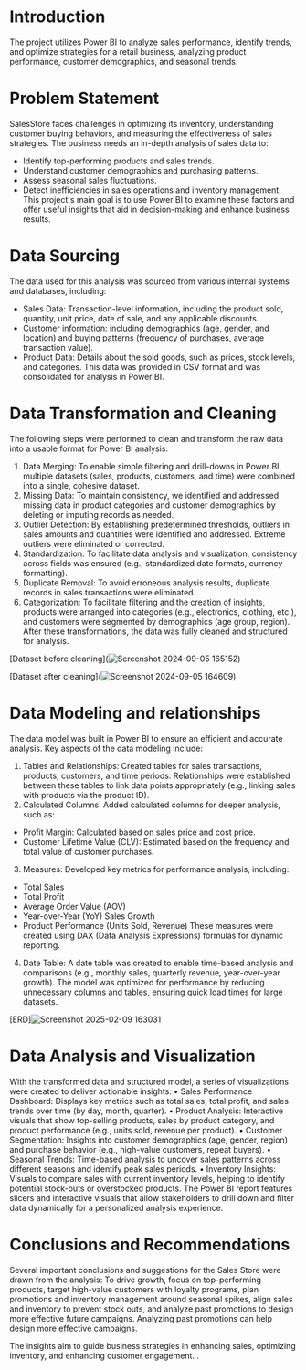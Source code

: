 # Introduction
The project utilizes Power BI to analyze sales performance, identify trends, and optimize strategies for a retail business, analyzing product performance, customer demographics, and seasonal trends.

# Problem Statement
SalesStore faces challenges in optimizing its inventory, understanding
customer buying behaviors, and measuring the effectiveness of sales strategies.
The business needs an in-depth analysis of sales data to:
-	Identify top-performing products and sales trends.
-	Understand customer demographics and purchasing patterns.
-	Assess seasonal sales fluctuations.
-	Detect inefficiencies in sales operations and inventory management.
This project's main goal is to use Power BI to examine these factors and offer useful insights that aid in decision-making and enhance business results.

# Data Sourcing
The data used for this analysis was sourced from various internal systems and databases, including:
- Sales Data: Transaction-level information, including the product sold, quantity, unit price, date of sale, and any applicable discounts. 
- Customer information: including demographics (age, gender, and location) and buying patterns (frequency of purchases, average transaction value).
- Product Data: Details about the sold goods, such as prices, stock levels, and categories.
This data was provided in CSV format and was consolidated for analysis in Power BI.

# Data Transformation and Cleaning
The following steps were performed to clean and transform the raw data into a usable format for Power BI analysis:
1.	Data Merging: To enable simple filtering and drill-downs in Power BI, multiple datasets (sales, products, customers, and time) were combined into a single, cohesive dataset.
2.	Missing Data: To maintain consistency, we identified and addressed missing data in product categories and customer demographics by deleting or imputing records as needed.
3.	Outlier Detection: By establishing predetermined thresholds, outliers in sales amounts and quantities were identified and addressed. Extreme outliers were eliminated or corrected.
4.	Standardization: To facilitate data analysis and visualization, consistency across fields was ensured (e.g., standardized date formats, currency formatting).
5.	Duplicate Removal: To avoid erroneous analysis results, duplicate records in sales transactions were eliminated.
6.	Categorization: To facilitate filtering and the creation of insights, products were arranged into categories (e.g., electronics, clothing, etc.), and customers were segmented by demographics (age group, region).
After these transformations, the data was fully cleaned and structured for analysis.

[Dataset before cleaning](![Screenshot 2024-09-05 165152](https://github.com/user-attachments/assets/ff5c5b4d-99b2-4905-99f2-38f926241542))



[Dataset after cleaning](![Screenshot 2024-09-05 164609](https://github.com/user-attachments/assets/07eed5f7-6e64-41c1-ac52-1da6f3ad93e9))


# Data Modeling and relationships
The data model was built in Power BI to ensure an efficient and accurate analysis. Key aspects of the data modeling include:
1.	Tables and Relationships: Created tables for sales transactions, products, customers, and time periods. Relationships were established between these tables to link data points appropriately (e.g., linking sales with products via the product ID).
2.	Calculated Columns: Added calculated columns for deeper analysis, such as:
-	Profit Margin: Calculated based on sales price and cost price.
-	Customer Lifetime Value (CLV): Estimated based on the frequency and total value of customer purchases.
3.	Measures: Developed key metrics for performance analysis, including:
-	Total Sales
-	Total Profit
-	Average Order Value (AOV)
-	Year-over-Year (YoY) Sales Growth
-	Product Performance (Units Sold, Revenue) These measures were created using DAX (Data Analysis Expressions) formulas for dynamic reporting.
4.	Date Table: A date table was created to enable time-based analysis and comparisons (e.g., monthly sales, quarterly revenue, year-over-year growth).
The model was optimized for performance by reducing unnecessary columns and tables, ensuring quick load times for large datasets.

[ERD]![Screenshot 2025-02-09 163031](https://github.com/user-attachments/assets/43072690-160c-4b17-a716-7af321af3eaa)


# Data Analysis and Visualization
With the transformed data and structured model, a series of visualizations were created to deliver actionable insights:
•	Sales Performance Dashboard: Displays key metrics such as total sales, total profit, and sales trends over time (by day, month, quarter).
•	Product Analysis: Interactive visuals that show top-selling products, sales by product category, and product performance (e.g., units sold, revenue per product).
•	Customer Segmentation: Insights into customer demographics (age, gender, region) and purchase behavior (e.g., high-value customers, repeat buyers).
•	Seasonal Trends: Time-based analysis to uncover sales patterns across different seasons and identify peak sales periods.
•	Inventory Insights: Visuals to compare sales with current inventory levels, helping to identify potential stock-outs or overstocked products.
The Power BI report features slicers and interactive visuals that allow stakeholders to drill down and filter data dynamically for a personalized analysis experience.

# Conclusions and Recommendations
Several important conclusions and suggestions for the Sales Store were drawn from the analysis:
To drive growth, focus on top-performing products, target high-value customers with loyalty programs, plan promotions and inventory management around seasonal spikes, align sales and inventory to prevent stock outs, and analyze past promotions to design more effective future campaigns. Analyzing past promotions can help design more effective campaigns.

The insights aim to guide business strategies in enhancing sales, optimizing inventory, and enhancing customer engagement.
.






